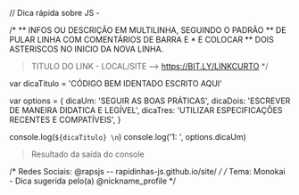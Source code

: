 // Dica rápida sobre JS -  <TITULO DA DICA>

/*
** INFOS OU DESCRIÇÃO EM MULTILINHA, SEGUINDO O PADRÃO
** DE PULAR LINHA COM COMENTÁRIOS DE BARRA E * E COLOCAR
** DOIS ASTERISCOS NO INICIO DA NOVA LINHA.

> TITULO DO LINK - LOCAL/SITE --> https://BIT.LY/LINKCURTO
*/

var dicaTitulo = 'CÓDIGO BEM IDENTADO ESCRITO AQUI'

var options = { 
  dicaUm:   'SEGUIR AS BOAS PRÁTICAS', 
  dicaDois: 'ESCREVER DE MANEIRA DIDATICA E LEGÍVEL', 
  dicaTres: 'UTILIZAR ESPECIFICAÇÕES RECENTES E COMPATÍVEIS', 
}

console.log(`${dicaTitulo} \n`)
console.log('1: ', options.dicaUm)

> Resultado da saída do console

/* Redes Sociais: @rapsjs -- rapidinhas-js.github.io/site/ */
/* Tema: Monokai - Dica sugerida pelo(a) @nickname_profile */
